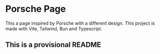 # Porsche Page

This a page inspired by Porsche with a different design. This project is made with Vite, Tailwind, Bun and Typescript.

## This is a provisional README
